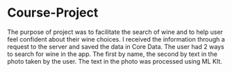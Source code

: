 # Course-Project
The purpose of project was to facilitate the search of wine and to help user feel confident about their wine choices. I received the information through a request to the server and saved the data in Core Data. The user had 2 ways to search for wine in the app. The first by name, the second by text in the photo taken by the user. The text in the photo was processed using ML KIt.

